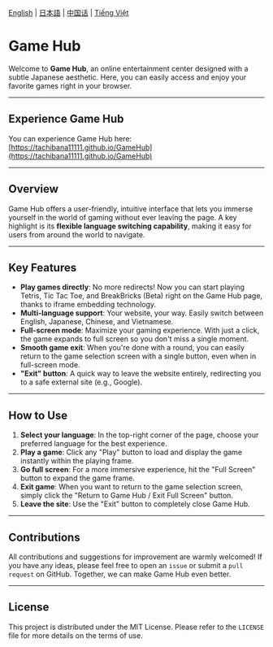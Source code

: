 [English](README.en.md) | [日本語](README.ja.md) | [中国话](README.cn.md) | [Tiếng Việt](README.md)

# Game Hub

Welcome to **Game Hub**, an online entertainment center designed with a subtle Japanese aesthetic. Here, you can easily access and enjoy your favorite games right in your browser.

---

## Experience Game Hub

You can experience Game Hub here: [https://tachibana11111.github.io/GameHub](https://tachibana11111.github.io/GameHub)

---

## Overview

Game Hub offers a user-friendly, intuitive interface that lets you immerse yourself in the world of gaming without ever leaving the page. A key highlight is its **flexible language switching capability**, making it easy for users from around the world to navigate.

---

## Key Features

* **Play games directly**: No more redirects! Now you can start playing Tetris, Tic Tac Toe, and BreakBricks (Beta) right on the Game Hub page, thanks to iframe embedding technology.
* **Multi-language support**: Your website, your way. Easily switch between English, Japanese, Chinese, and Vietnamese.
* **Full-screen mode**: Maximize your gaming experience. With just a click, the game expands to full screen so you don't miss a single moment.
* **Smooth game exit**: When you're done with a round, you can easily return to the game selection screen with a single button, even when in full-screen mode.
* **"Exit" button**: A quick way to leave the website entirely, redirecting you to a safe external site (e.g., Google).

---

## How to Use

1.  **Select your language**: In the top-right corner of the page, choose your preferred language for the best experience.
2.  **Play a game**: Click any "Play" button to load and display the game instantly within the playing frame.
3.  **Go full screen**: For a more immersive experience, hit the "Full Screen" button to expand the game frame.
4.  **Exit game**: When you want to return to the game selection screen, simply click the "Return to Game Hub / Exit Full Screen" button.
5.  **Leave the site**: Use the "Exit" button to completely close Game Hub.

---

## Contributions

All contributions and suggestions for improvement are warmly welcomed! If you have any ideas, please feel free to open an `issue` or submit a `pull request` on GitHub. Together, we can make Game Hub even better.

---

## License

This project is distributed under the MIT License. Please refer to the `LICENSE` file for more details on the terms of use.
